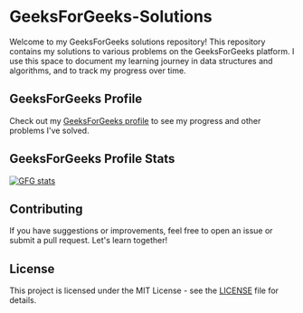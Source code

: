 # GeeksForGeeks-Solutions
Welcome to my GeeksForGeeks solutions repository! This repository contains my solutions to various problems on the GeeksForGeeks platform. I use this space to document my learning journey in data structures and algorithms, and to track my progress over time.

## GeeksForGeeks Profile
Check out my [GeeksForGeeks profile](https://www.geeksforgeeks.org/user/arghyadurwum/) to see my progress and other problems I've solved.

## GeeksForGeeks Profile Stats
<a href="https://www.geeksforgeeks.org/user/arghyadurwum/">
  <img src="https://gfgstatscard.vercel.app/arghyadurwum" alt="GFG stats" />
</a>

## Contributing
If you have suggestions or improvements, feel free to open an issue or submit a pull request. Let's learn together!

## License
This project is licensed under the MIT License - see the [LICENSE](./LICENSE) file for details.
